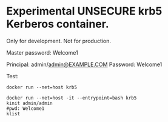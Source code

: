 # Experimental UNSECURE krb5 Kerberos container.

Only for development. Not for production.

Master password: Welcome1

Principal: admin/admin@EXAMPLE.COM Password: Welcome1

Test:

```
docker run --net=host krb5

docker run --net=host -it --entrypoint=bash krb5
kinit admin/admin 
#pwd: Welcome1
klist
```

